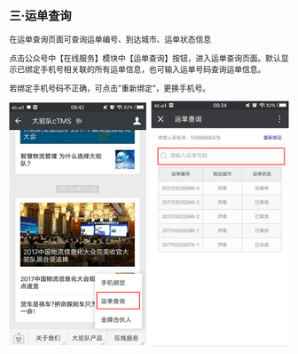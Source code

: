 ## 三·运单查询

在运单查询页面可查询运单编号、到达城市、运单状态信息

点击公众号中【在线服务】模块中【运单查询】按钮，进入运单查询页面。默认显示已绑定手机号相关联的所有运单信息，也可输入运单号码查询运单信息。

若绑定手机号码不正确，可点击“重新绑定”，更换手机号。

![](/nassets/sh3-1.png)

